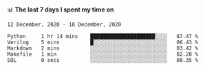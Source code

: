 <!--
### Hi there 👋

- 🤔 I was learning formal verification with Coq formally, but want to **build things** now.
- 😬 I am broadly interested in **computer systems** and **programming languages** (just a beginner 🥺).
- 🤩 (I hope I can) code for fun!

<img src="https://github-readme-stats.vercel.app/api?username=xxchan&show_icons=true&icon_color=0366d6&text_color=24292e&bg_color=ffffff&hide_title=true" />

---
-->


📊 **The last 7 days I spent my time on** 

<!--START_SECTION:waka-->
```text
12 December, 2020 - 18 December, 2020

Python     1 hr 14 mins    █████████████████████░░░░   87.47 % 
Verilog    5 mins          █░░░░░░░░░░░░░░░░░░░░░░░░   06.43 % 
Markdown   2 mins          ░░░░░░░░░░░░░░░░░░░░░░░░░   03.42 % 
Makefile   1 min           ░░░░░░░░░░░░░░░░░░░░░░░░░   02.28 % 
SQL        0 secs          ░░░░░░░░░░░░░░░░░░░░░░░░░   00.35 %
```
<!--END_SECTION:waka-->

<!--
**xxchan/xxchan** is a ✨ _special_ ✨ repository because its `README.md` (this file) appears on your GitHub profile.

Here are some ideas to get you started:

- 🔭 I’m currently working on ...
- 🌱 I’m currently learning ...
- 👯 I’m looking to collaborate on ...
- 🤔 I’m looking for help with ...
- 💬 Ask me about ...
- 📫 How to reach me: ...
- 😄 Pronouns: ...
- ⚡ Fun fact: ...
-->
